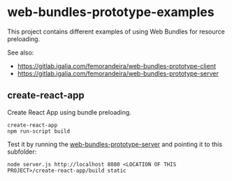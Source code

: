 # web-bundles-prototype-examples

This project contains different examples of using Web Bundles for resource preloading.

See also:

* https://gitlab.igalia.com/femorandeira/web-bundles-prototype-client
* https://gitlab.igalia.com/femorandeira/web-bundles-prototype-server

## create-react-app

Create React App using bundle preloading.

```shell
create-react-app
npm run-script build
```

Test it by running the [web-bundles-prototype-server](https://gitlab.igalia.com/femorandeira/web-bundles-prototype-server) and pointing it to this subfolder:

```shell
node server.js http://localhost 8080 <LOCATION OF THIS PROJECT>/create-react-app/build static
```

